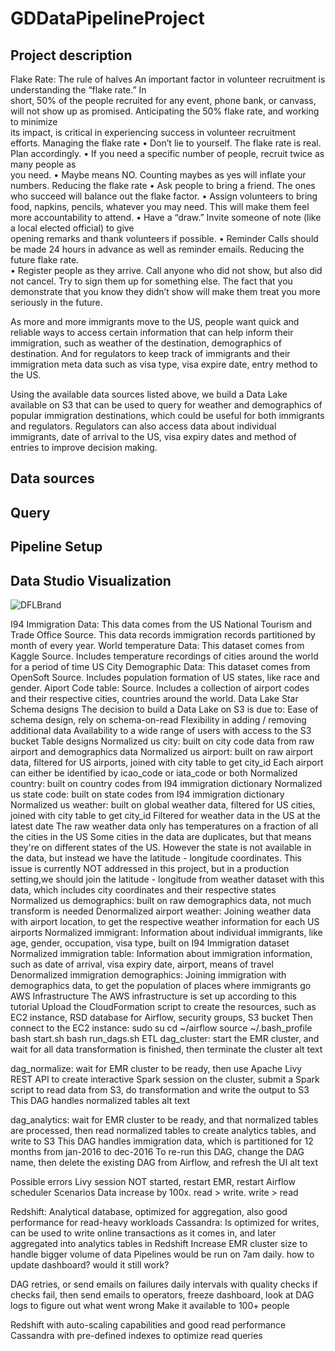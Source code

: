 # GDDataPipelineProject

## Project description

Flake	Rate:		The	rule	of	halves
An	important	factor	in	volunteer	recruitment	is	understanding	the	“flake	rate.”		In	
short,	50%	of	the	people	recruited	for	any	event,	phone	bank,	or	canvass,	will	not	
show	up	as	promised.		Anticipating	the	50%	flake	rate,	and	working	to	minimize	
its	impact,	is	critical	in	experiencing	success	in	volunteer	recruitment	efforts.
Managing	the	flake	rate
• Don’t	lie	to	yourself.		The	flake	rate	is	real.		Plan	accordingly.
• If	you	need	a	specific	number	of	people,	recruit	twice	as	many	people	as	
you	need.
• Maybe	means	NO.		Counting	maybes	as	yes will	inflate	your	numbers.
Reducing	the	flake	rate
• Ask	people	to	bring	a	friend.	The	ones	who	succeed	will	balance	out	the	
flake	factor.	
• Assign	volunteers	to	bring	food,	napkins,	pencils,	whatever	you	may	need.
This	will	make	them	feel	more	accountability	to	attend.
• Have	a	“draw.”		Invite	someone	of	note	(like	a	local	elected	official)	to	give	
opening	remarks	and	thank	volunteers	if	possible.
• Reminder	Calls	should	be	made	24	hours	in	advance	as	well	as	reminder	emails.
Reducing	the	future	flake	rate.	
• Register	people	as	they	arrive.		Call	anyone	who	did	not	show, but	also	did	
not	cancel.		Try	to	sign	them	up	for	something	else.		The	fact	that	you	
demonstrate	that	you	know	they	didn’t	show	will	make	them	treat	you	
more	seriously	in	the	future.	







As more and more immigrants move to the US, people want quick and reliable ways to access certain information that can help inform their immigration, such as weather of the destination, demographics of destination. And for regulators to keep track of immigrants and their immigration meta data such as visa type, visa expire date, entry method to the US.

Using the available data sources listed above, we build a Data Lake available on S3 that can be used to query for weather and demographics of popular immigration destinations, which could be useful for both immigrants and regulators. Regulators can also access data about individual immigrants, date of arrival to the US, visa expiry dates and method of entries to improve decision making.

## Data sources



## Query





## Pipeline Setup





## Data Studio Visualization


![DFLBrand](https://drive.google.com/open?id=14qKJKibqhM_RrVlHhF_d_aJnAejLWddJ)

I94 Immigration Data: This data comes from the US National Tourism and Trade Office Source. This data records immigration records partitioned by month of every year.
World temperature Data: This dataset comes from Kaggle Source. Includes temperature recordings of cities around the world for a period of time
US City Demographic Data: This dataset comes from OpenSoft Source. Includes population formation of US states, like race and gender.
Aiport Code table: Source. Includes a collection of airport codes and their respective cities, countries around the world.
Data Lake Star Schema designs
The decision to build a Data Lake on S3 is due to:
Ease of schema design, rely on schema-on-read
Flexibility in adding / removing additional data
Availability to a wide range of users with access to the S3 bucket
Table designs
Normalized us city: built on city code data from raw airport and demographics data
Normalized us airport: built on raw airport data, filtered for US airports, joined with city table to get city_id
Each airport can either be identified by icao_code or iata_code or both
Normalized country: built on country codes from I94 immigration dictionary
Normalized us state code: built on state codes from I94 immigration dictionary
Normalized us weather: built on global weather data, filtered for US cities, joined with city table to get city_id
Filtered for weather data in the US at the latest date
The raw weather data only has temperatures on a fraction of all the cities in the US
Some cities in the data are duplicates, but that means they're on different states of the US. However the state is not available in the data, but instead we have the latitude - longitude coordinates. This issue is currently NOT addressed in this project, but in a production setting,we should join the latitude - longitude from weather dataset with this data, which includes city coordinates and their respective states
Normalized us demographics: built on raw demographics data, not much transform is needed
Denormalized airport weather: Joining weather data with airport location, to get the respective weather information for each US airports
Normalized immigrant: Information about individual immigrants, like age, gender, occupation, visa type, built on I94 Immigration dataset
Normalized immigration table: Information about immigration information, such as date of arrival, visa expiry date, airport, means of travel
Denormalized immigration demographics: Joining immigration with demographics data, to get the population of places where immigrants go
AWS Infrastructure
The AWS infrastructure is set up according to this tutorial
Upload the CloudFormation script to create the resources, such as EC2 instance, RSD database for Airflow, security groups, S3 bucket
Then connect to the EC2 instance:
sudo su
cd ~/airflow
source ~/.bash_profile
bash start.sh
bash run_dags.sh
ETL
dag_cluster: start the EMR cluster, and wait for all data transformation is finished, then terminate the cluster
alt text

dag_normalize: wait for EMR cluster to be ready, then use Apache Livy REST API to create interactive Spark session on the cluster, submit a Spark script to read data from S3, do transformation and write the output to S3
This DAG handles normalized tables
alt text

dag_analytics: wait for EMR cluster to be ready, and that normalized tables are processed, then read normalized tables to create analytics tables, and write to S3
This DAG handles immigration data, which is partitioned for 12 months from jan-2016 to dec-2016
To re-run this DAG, change the DAG name, then delete the existing DAG from Airflow, and refresh the UI
alt text

Possible errors
Livy session NOT started, restart EMR, restart Airflow scheduler
Scenarios
Data increase by 100x. read > write. write > read

Redshift: Analytical database, optimized for aggregation, also good performance for read-heavy workloads
Cassandra: Is optimized for writes, can be used to write online transactions as it comes in, and later aggregated into analytics tables in Redshift
Increase EMR cluster size to handle bigger volume of data
Pipelines would be run on 7am daily. how to update dashboard? would it still work?

DAG retries, or send emails on failures
daily intervals with quality checks
if checks fail, then send emails to operators, freeze dashboard, look at DAG logs to figure out what went wrong
Make it available to 100+ people

Redshift with auto-scaling capabilities and good read performance
Cassandra with pre-defined indexes to optimize read queries




